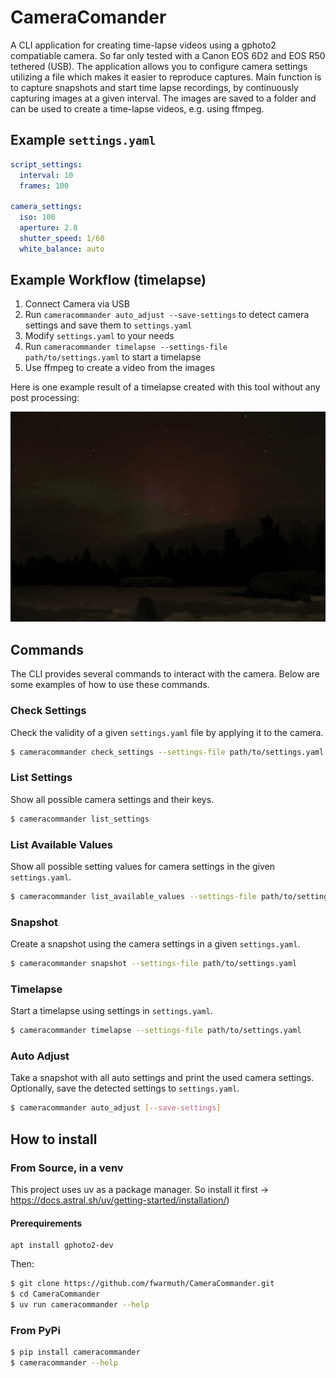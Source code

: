 # CameraComander

A CLI application for creating time-lapse videos using a gphoto2 compatiable camera. So far only tested with a Canon EOS 6D2 and EOS R50 tethered (USB).
The application allows you to configure camera settings utilizing a file which makes it easier to reproduce captures.
Main function is to capture snapshots and start time lapse recordings, by continuously capturing images at a given interval. The images are saved to a folder and can be used to create a time-lapse videos, e.g. using ffmpeg.

## Example `settings.yaml`

```yaml
script_settings:
  interval: 10
  frames: 100

camera_settings:
  iso: 100
  aperture: 2.8
  shutter_speed: 1/60
  white_balance: auto
```

## Example Workflow (timelapse)
1. Connect Camera via USB
2. Run `cameracommander auto_adjust --save-settings` to detect camera settings and save them to `settings.yaml`
3. Modify `settings.yaml` to your needs
4. Run `cameracommander timelapse --settings-file path/to/settings.yaml` to start a timelapse
5. Use ffmpeg to create a video from the images

Here is one example result of a timelapse created with this tool without any post processing:

![Example](docs/nothernlights.gif)


## Commands

The CLI provides several commands to interact with the camera. Below are some examples of how to use these commands.

### Check Settings
Check the validity of a given `settings.yaml` file by applying it to the camera.
```sh
$ cameracommander check_settings --settings-file path/to/settings.yaml
```
### List Settings
Show all possible camera settings and their keys.
```sh
$ cameracommander list_settings
```

### List Available Values
Show all possible setting values for camera settings in the given `settings.yaml`.
```sh
$ cameracommander list_available_values --settings-file path/to/settings.yaml
```

### Snapshot
Create a snapshot using the camera settings in a given `settings.yaml`.
```sh
$ cameracommander snapshot --settings-file path/to/settings.yaml
```
### Timelapse
Start a timelapse using settings in `settings.yaml`.
```sh
$ cameracommander timelapse --settings-file path/to/settings.yaml
```

### Auto Adjust

Take a snapshot with all auto settings and print the used camera settings. Optionally, save the detected settings to `settings.yaml`.

```sh
$ cameracommander auto_adjust [--save-settings] 
```

## How to install
### From Source, in a venv
This project uses uv as a package manager. So install it first -> https://docs.astral.sh/uv/getting-started/installation/)

#### Prerequirements
```
apt install gphoto2-dev
```

Then:
```sh
$ git clone https://github.com/fwarmuth/CameraCommander.git
$ cd CameraCommander
$ uv run cameracommander --help
```

### From PyPi
```sh
$ pip install cameracommander
$ cameracommander --help
```

